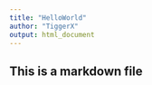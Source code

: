 ```yaml
---
title: "HelloWorld"
author: "TiggerX"
output: html_document
---
```

## This is a markdown file
